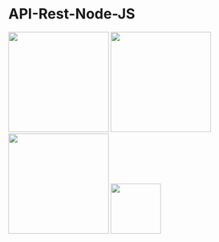 # API-Rest-Node-JS

<div>
    <img src="https://user-images.githubusercontent.com/56280877/171879215-8378d5c3-8a66-4ee1-9b7c-a81112afd615.png" width="200px" />
    <img src="https://user-images.githubusercontent.com/56280877/171880723-dc5096fb-09bf-48a8-9dc4-da6294a4cf1b.png" width="200px" />
    <img src="https://user-images.githubusercontent.com/56280877/171881825-3294c91a-c0eb-4035-ace9-843bd1384b54.png" width="200px" />
    <img src="https://user-images.githubusercontent.com/56280877/171883262-7b673571-5240-4e7e-9335-79e34068b75d.png" width="100px" />
</div> <br><br>


  
